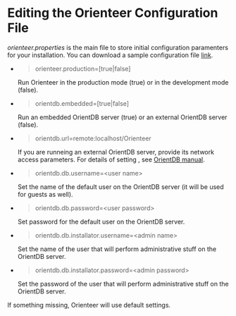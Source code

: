 # Editing the Orienteer Configuration File

*orienteer.properties* is the main file to store initial configuration paramenters for your installation. You can download a sample configuration file [link](https://github.com/OrienteerDW/Orienteer/blob/master/orienteer.propertie).

* >orienteer.production=[true|false]

  Run Orienteer in the production mode (true) or in the development mode (false).
* >orientdb.embedded=[true|false]

  Run an embedded OrientDB server (true) or an external OrientDB server (false).
* >orientdb.url=remote:localhost/Orienteer

  If you are runneing an external OrientDB server, provide its network access parameters. For details of setting , see [OrientDB manual](http://orientdb.com/docs/last/Concepts.html#database-url).
* >orientdb.db.username=&lt;user name&gt;

  Set the name of the default user on the OrientDB server (it will be used for guests as well).
* >orientdb.db.password=&lt;user password&gt;

  Set password for the default user on the OrientDB server.
* >orientdb.db.installator.username=&lt;admin name&gt;

  Set the name of the user that will perform administrative stuff on the OrientDB server.
* >orientdb.db.installator.password=&lt;admin password&gt;

  Set the password of the user that will perform administrative stuff on the OrientDB server.

If something missing, Orienteer will use default settings.